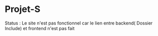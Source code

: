 # Projet-S
Status :
Le site n'est pas fonctionnel car le lien entre backend( Dossier Include) et frontend n'est pas fait
